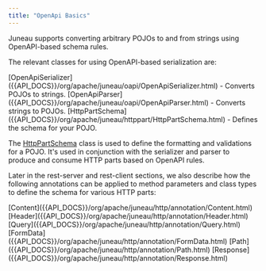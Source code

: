```yaml
---
title: "OpenApi Basics"
---
```


Juneau supports converting arbitrary POJOs to and from strings using OpenAPI-based schema rules.

The relevant classes for using OpenAPI-based serialization are:

<tree>
<node-0><java-class>[OpenApiSerializer]({{API_DOCS}}/org/apache/juneau/oapi/OpenApiSerializer.html)</java-class> - Converts POJOs to strings.</node-0>
<node-0><java-class>[OpenApiParser]({{API_DOCS}}/org/apache/juneau/oapi/OpenApiParser.html)</java-class> - Converts strings to POJOs.</node-0>
<node-0><java-class>[HttpPartSchema]({{API_DOCS}}/org/apache/juneau/httppart/HttpPartSchema.html)</java-class> - Defines the schema for your POJO.</node-0>
</tree>

The [HttpPartSchema]({{API_DOCS}}/org/apache/juneau/httppart/HttpPartSchema.html) class is used to define the formatting
and validations for a POJO.
It's used in conjunction with the serializer and parser to produce and consume HTTP parts based on OpenAPI rules.

Later in the rest-server and rest-client sections, we also describe how the following annotations can be applied to
method parameters and class types to define the schema for various HTTP parts:

<tree>
<node-0><java-annotation>[Content]({{API_DOCS}}/org/apache/juneau/http/annotation/Content.html)</java-annotation></node-0>
<node-0><java-annotation>[Header]({{API_DOCS}}/org/apache/juneau/http/annotation/Header.html)</java-annotation></node-0>
<node-0><java-annotation>[Query]({{API_DOCS}}/org/apache/juneau/http/annotation/Query.html)</java-annotation></node-0>
<node-0><java-annotation>[FormData]({{API_DOCS}}/org/apache/juneau/http/annotation/FormData.html)</java-annotation></node-0>
<node-0><java-annotation>[Path]({{API_DOCS}}/org/apache/juneau/http/annotation/Path.html)</java-annotation></node-0>
<node-0><java-annotation>[Response]({{API_DOCS}}/org/apache/juneau/http/annotation/Response.html)</java-annotation></node-0>
</tree>